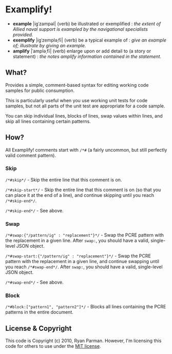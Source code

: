 # Examplify!

* **example** |igˈzampəl| (verb) be illustrated or exemplified : _the extent of Allied naval support is exampled by the navigational specialists provided._
* **exemplify** |igˈzempləˌfī| (verb) be a typical example of : _give an example of; illustrate by giving an example._
* **amplify** |ˈampləˌfī| (verb) enlarge upon or add detail to (a story or statement) : _the notes amplify information contained in the statement._


## What?

Provides a simple, comment-based syntax for editing working code samples for public consumption.

This is particularly useful when you use working unit tests for code samples, but not all parts of the unit test are appropriate for a code sample.

You can skip individual lines, blocks of lines, swap values within lines, and skip all lines containing certain patterns.


## How?

All Examplify! comments start with `/*#` (a fairly uncommon, but still perfectly valid comment pattern).

### Skip

`/*#skip*/` - Skip the entire line that this comment is on.

`/*#skip-start*/` - Skip the entire line that this comment is on (so that you can place it at the end of a line), and continue skipping until you reach `/*#skip-end*/`.

`/*#skip-end*/` - See above.

### Swap

`/*#swap:{"/pattern/ig" : "replacement"}*/` - Swap the PCRE pattern with the replacement in a given line. After `swap:`, you should have a valid, single-level JSON object.

`/*#swap-start:{"/pattern/ig" : "replacement"}*/` - Swap the PCRE pattern with the replacement in a given line, and continue swapping until you reach `/*#swap-end*/`. After `swap:`, you should have a valid, single-level JSON object.

`/*#swap-end*/` - See above.

### Block

`/*#block:["pattern1", "pattern2"]*/` - Blocks all lines containing the PCRE patterns in the entire document.


## License & Copyright

This code is Copyright (c) 2010, Ryan Parman. However, I'm licensing this code for others to use under the [MIT license](http://www.opensource.org/licenses/mit-license.php).
